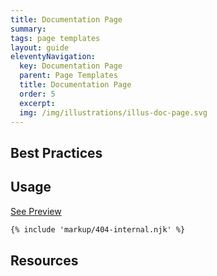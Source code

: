 ```yaml
---
title: Documentation Page
summary: 
tags: page templates
layout: guide
eleventyNavigation:
  key: Documentation Page
  parent: Page Templates
  title: Documentation Page
  order: 5
  excerpt:
  img: /img/illustrations/illus-doc-page.svg
---
```


## Best Practices


## Usage

<a class="btn btn-primary" href="/page-templates/documentation-page-internal/" target="_blank">See Preview</a>

``` html
{% include 'markup/404-internal.njk' %}
```

## Resources









